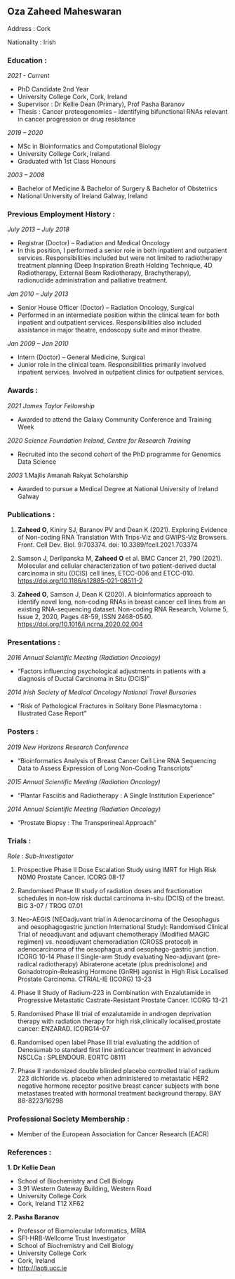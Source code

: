 ## Oza Zaheed Maheswaran

Address : Cork

Nationality : Irish


### Education :

_2021 - Current_	
- PhD Candidate 2nd Year
- University College Cork, Cork, Ireland
- Supervisor : Dr Kellie Dean (Primary), Prof Pasha Baranov 
- Thesis : Cancer proteogenomics – identifying bifunctional RNAs relevant in cancer progression or drug resistance

_2019 – 2020_	
- MSc in Bioinformatics and Computational Biology
- University College Cork, Ireland
- Graduated with 1st Class Honours

_2003 – 2008_	
- Bachelor of Medicine & Bachelor of Surgery & Bachelor of Obstetrics
- National University of Ireland Galway, Ireland


### Previous Employment History :

_July 2013 – July 2018_	
- Registrar (Doctor) – Radiation and Medical Oncology
- In this position, I performed a senior role in both inpatient and outpatient services. Responsibilities included but were not limited to radiotherapy treatment planning (Deep Inspiration 				Breath Holding Technique, 4D Radiotherapy, External Beam 				Radiotherapy, Brachytherapy), radionuclide administration 				and palliative treatment. 

_Jan 2010 – July 2013_	
- Senior House Officer (Doctor) – Radiation Oncology, Surgical
- Performed in an intermediate position within the clinical team for both inpatient and outpatient services. Responsibilities also included assistance in major theatre, endoscopy suite and 				minor theatre.

_Jan 2009 – Jan 2010_	
- Intern (Doctor) – General Medicine, Surgical
- Junior role in the clinical team. Responsibilities primarily involved inpatient services. Involved in outpatient clinics for 				outpatient services. 


### Awards :

_2021 James Taylor Fellowship_ 
- Awarded to attend the Galaxy Community Conference and Training Week 

_2020 Science Foundation Ireland, Centre for Research Training_		
- Recruited into the second cohort of the PhD programme for Genomics Data Science
		
_2003_
1.Majlis Amanah Rakyat Scholarship
- Awarded to pursue a Medical Degree at National University of Ireland Galway


### Publications :

1. **Zaheed O**, Kiniry SJ, Baranov PV and Dean K (2021). Exploring Evidence of Non-coding RNA Translation With Trips-Viz and GWIPS-Viz Browsers. Front. Cell Dev. Biol. 9:703374. doi: 10.3389/fcell.2021.703374

2. Samson J, Derlipanska M, **Zaheed O** et al. BMC Cancer 21, 790 (2021). Molecular and cellular characterization of two patient-derived ductal carcinoma in situ (DCIS) cell lines, ETCC-006 and ETCC-010. https://doi.org/10.1186/s12885-021-08511-2

3. **Zaheed O**, Samson J, Dean K (2020). A bioinformatics approach to identify novel long, non-coding RNAs in breast cancer cell lines from an existing RNA-sequencing dataset. Non-coding RNA Research, Volume 5, Issue 2, 2020, Pages 48-59, ISSN 2468-0540. https://doi.org/10.1016/j.ncrna.2020.02.004


### Presentations :

_2016 Annual Scientific Meeting (Radiation Oncology)_
- “Factors influencing psychological adjustments in patients with a diagnosis of Ductal Carcinoma in Situ (DCIS)”

_2014 Irish Society of Medical Oncology National Travel Bursaries_ 
- “Risk of Pathological Fractures in Solitary Bone Plasmacytoma : Illustrated Case Report”


### Posters :

_2019 New Horizons Research Conference_ 
- “Bioinformatics Analysis of Breast Cancer Cell Line RNA Sequencing Data to Assess Expression of Long Non-Coding Transcripts”

_2015 Annual Scientific Meeting (Radiation Oncology)_ 
- “Plantar Fasciitis and Radiotherapy : A Single Institution Experience”

_2014 Annual Scientific Meeting (Radiation Oncology)_ 
- “Prostate Biopsy : The Transperineal Approach”


### Trials :

_Role : Sub-Investigator_

1. Prospective Phase II Dose Escalation Study using IMRT for High Risk N0M0 Prostate Cancer. ICORG 08-17

2. Randomised Phase III study of radiation doses and fractionation schedules in non-low risk ductal carcinoma in-situ (DCIS) of the breast. BIG 3-07 / TROG 07.01

3. Neo-AEGIS (NEOadjuvant trial in Adenocarcinoma of the Oesophagus and oesophagogastric junction International Study): Randomised Clinical Trial of neoadjuvant and adjuvant chemotherapy (Modified MAGIC regimen) vs. neoadjuvant chemoradiation (CROSS protocol) in adenocarcinoma of the oesophagus and oesophago-gastric junction. ICORG 10-14
Phase II Single-arm Study evaluating Neo-adjuvant (pre-radical radiotherapy) Abiraterone acetate (plus prednisolone) and Gonadotropin-Releasing Hormone (GnRH) agonist in High Risk Localised Prostate Carcinoma. CTRIAL-IE (ICORG) 13-23

4. Phase II Study of Radium-223 in Combination with Enzalutamide in Progressive Metastatic Castrate-Resistant Prostate Cancer. ICORG 13-21

5. Randomised Phase III trial of enzalutamide in androgen deprivation therapy with radiation therapy for high risk,clinically localised,prostate cancer: ENZARAD. ICORG14-07

6. Randomised open label Phase III trial evaluating the addition of Denosumab to standard first line anticancer treatment in advanced NSCLCa : SPLENDOUR. EORTC 08111

7. Phase II randomized double blinded placebo controlled trial of radium 223 dichloride vs. placebo when administered to metastatic HER2 negative hormone receptor positive breast cancer subjects with bone metastases treated with hormonal treatment background therapy. BAY 88-8223/16298


### Professional Society Membership :

- Member of the European Association for Cancer Research (EACR)


### References :

**1. Dr Kellie Dean**				
- School of Biochemistry and Cell Biology
- 3.91 Western Gateway Building, Western Road
- University College Cork 
- Cork, Ireland T12 XF62

**2. Pasha Baranov**			
- Professor of Biomolecular Informatics, MRIA
- SFI-HRB-Wellcome Trust Investigator
- School of Biochemistry and Cell Biology
- University College Cork 
- Cork, Ireland 
- http://lapti.ucc.ie
			
